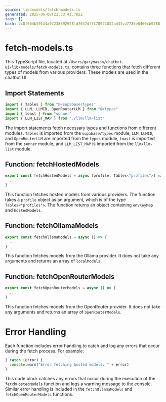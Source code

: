 ```yaml
---
source: lib/models/fetch-models.ts
generated: 2025-06-08T22:33:41.782Z
tags: []
hash: 7c8f664b591d4a97238692928fd7647df7170921832a444cd7726e8460cb9788
---
```


# fetch-models.ts

This TypeScript file, located at `/Users/garymason/chatbot-ui/lib/models/fetch-models.ts`, contains three functions that fetch different types of models from various providers. These models are used in the chatbot UI.

## Import Statements

```ts
import { Tables } from "@/supabase/types"
import { LLM, LLMID, OpenRouterLLM } from "@/types"
import { toast } from "sonner"
import { LLM_LIST_MAP } from "./llm/llm-list"
```

The import statements fetch necessary types and functions from different modules. `Tables` is imported from the `supabase/types` module, `LLM`, `LLMID`, and `OpenRouterLLM` are imported from the `types` module, `toast` is imported from the `sonner` module, and `LLM_LIST_MAP` is imported from the `llm/llm-list` module.

## Function: fetchHostedModels

```ts
export const fetchHostedModels = async (profile: Tables<"profiles">) => {
  ...
}
```

This function fetches hosted models from various providers. The function takes a `profile` object as an argument, which is of the type `Tables<"profiles">`. The function returns an object containing `envKeyMap` and `hostedModels`.

## Function: fetchOllamaModels

```ts
export const fetchOllamaModels = async () => {
  ...
}
```

This function fetches models from the Ollama provider. It does not take any arguments and returns an array of `localModels`.

## Function: fetchOpenRouterModels

```ts
export const fetchOpenRouterModels = async () => {
  ...
}
```

This function fetches models from the OpenRouter provider. It does not take any arguments and returns an array of `openRouterModels`.

# Error Handling

Each function includes error handling to catch and log any errors that occur during the fetch process. For example:

```ts
} catch (error) {
  console.warn("Error fetching hosted models: " + error)
}
```

This code block catches any errors that occur during the execution of the `fetchHostedModels` function and logs a warning message to the console. Similar error handling is included in the `fetchOllamaModels` and `fetchOpenRouterModels` functions.